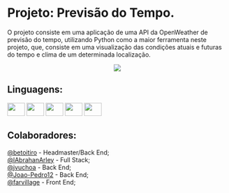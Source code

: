 # Projeto: Previsão do Tempo.

O projeto consiste em uma aplicação de uma API da OpenWeather de previsão do tempo, utilizando Python como a maior ferramenta neste projeto, que, consiste em uma visualização das condições atuais e futuras do tempo e clima de um determinada localização.
<div align="center">
  <img src="https://image.winudf.com/v2/image1/Y29tLmNsaW1hdGVtcG9saXRlX2ljb25fMTU1NDk5MDc5Ml8wNjA/icon.png?w=&fakeurl=1">
</div>

## Linguagens:
<div>
  <img width="40" height="30" src="https://cdn.jsdelivr.net/gh/devicons/devicon/icons/html5/html5-original.svg">
  <img width="40" height="30" src="https://cdn.jsdelivr.net/gh/devicons/devicon/icons/css3/css3-original.svg">
  <img width="40" height="30" src="https://cdn.jsdelivr.net/gh/devicons/devicon/icons/javascript/javascript-original.svg">
  <img width="40" height="30" src="https://cdn.jsdelivr.net/gh/devicons/devicon/icons/python/python-original.svg">
  <img width="40" height="30" src="https://cdn.jsdelivr.net/gh/devicons/devicon/icons/bootstrap/bootstrap-original.svg">
</div>

## Colaboradores:
[@betoitiro](https://github.com/Betoitiro) - Headmaster/Back End;<br>
[@lAbrahanArley](https://github.com/IAbrahanArley) - Full Stack;<br>
[@jvuchoa](https://github.com/jvuchoa) - Back End;<br>
[@Joao-Pedro12](https://github.com/Joao-Pedro12) - Back End;<br>
[@farvillage](https://github.com/farvillage) - Front End;<br>
          
          

           
